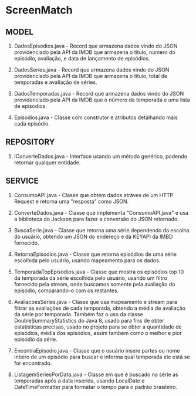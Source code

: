 # ScreenMatch

## MODEL

1. DadosEpisodios.java - Record que armazena dados vindo do JSON providenciado pela API da IMDB que armazena o titulo, numero do episódio, avaliação, e data de lançamento de episódios.
 

1. DadosSeries.java - Record que armazena dados vindo do JSON providenciado pela API da IMDB que armazena o titulo, total de temporadas e avaliação de séries.
   

1. DadosTemporadas.java - Record que armazena dados vindo do JSON providenciado pela API da IMDB que o número da temporada e uma lista de episodios.
   
   
1. Episodios.java - Classe com construtor e atributos detalhando mais cada episódio.
   

## REPOSITORY

  1. IConverteDados.java - Interface usando um método genérico, podendo retornar qualquer entidade.

## SERVICE

  1. ConsumoAPI.java - Classe que obtém dados atráves de um HTTP Request e retorna uma "resposta" como JSON.

  1. ConverteDados.java - Classe que implementa "ConsumoAPI.java" e usa a biblioteca do Jackson para fazer a conversão do JSON retornado.

  1. BuscaSerie.java - Classe que retorna uma série dependendo da escolha do usuário, obtendo um JSON do endereço e da KEYAPI da IMBD fornecido.

  1. RetornaEpisodios.java - Classe que retorna episódios de uma série escolhida pelo usuário, usando mapeamento para os dados.

  1. TemporadaTopEpisodios.java - Classe que mostra os episódios top 10 da temporada da série escolhida pelo usuário, usando um filtro fornecido pela stream, onde buscamos somente pela avaliação do episódio, comparando-o com os restantes.

  1. AvaliacoesSeries.java - Classe que usa mapeamento e stream para filtrar as avaliações de cada temporada, obtendo a média de avaliação da série por temporada. Também faz o uso da classe DoubleSummaryStatistics do Java 8, usado para fins de obter estatísticas precisas, usado no projeto para se obter a quantidade de episódios, média dos episódios, assim também como o melhor e pior episódio da série.

  1. EncontraEpisodio.java - Classe que o usuário insere partes ou nome inteiro de um episódio para buscar e informa qual temporada ele está se for encontrado.

  1. ListagemSeriesPorData.java - Classe em que é buscado na série as temporadas após a data inserida, usando LocalDate e DateTimeFormatter para formatar o tempo para o padrão brasileiro.
